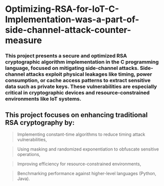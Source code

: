 # Optimizing-RSA-for-IoT-C-Implementation-was-a-part-of-side-channel-attack-counter-measure
### This project presents a secure and optimized RSA cryptographic algorithm implementation in the C programming language, focused on mitigating side-channel attacks. Side-channel attacks exploit physical leakages like timing, power consumption, or     cache access patterns to extract sensitive data such as private keys. These vulnerabilities are especially critical in cryptographic devices and resource-constrained environments like IoT systems.

## This project focuses on enhancing traditional RSA cryptography by:

  >Implementing constant-time algorithms to reduce timing attack vulnerabilities,

  >Using masking and randomized exponentiation to obfuscate sensitive operations,

  >Improving efficiency for resource-constrained environments,

  >Benchmarking performance against higher-level languages (Python, Java).

